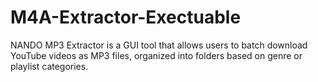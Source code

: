 # M4A-Extractor-Exectuable
NANDO MP3 Extractor is a GUI tool that allows users to batch download YouTube videos as MP3 files, organized into folders based on genre or playlist categories. 
